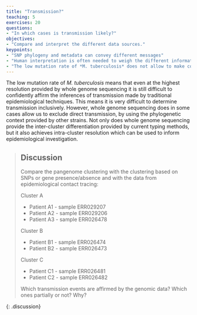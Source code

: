 ```yaml
---
title: "Transmission?"
teaching: 5
exercises: 20
questions:
- "In which cases is transmission likely?"
objectives:
- "Compare and interpret the different data sources."
keypoints:
- "SNP phylogeny and metadata can convey different messages"
- "Human interpretation is often needed to weigh the different information sources."
- "The low mutation rate of *M. tuberculosis* does not allow to make confident inferences of transmission but does allow to exclude transmission" 
---
```


The low mutation rate of *M. tuberculosis* means that even at the highest resolution provided by whole genome sequencing it is still difficult to confidently affirm the inferences of transmission made by traditional epidemiological techniques. This means it is very difficult to determine transmission inclusively. However, whole genome sequencing does in some cases allow us to exclude direct transmission, by using the phylogenetic context provided by other strains. Not only does whole genome sequencing provide the inter-cluster differentiation provided by current typing methods, but it also achieves intra-cluster resolution which can be used to inform epidemiological investigation.


> ## Discussion
>
>
> Compare the pangenome clustering with the clustering based on SNPs or gene presence/absence and with the data from 
> epidemiological contact tracing:
> 
> Cluster A
> - Patient A1 - sample ERR029207
> - Patient A2 - sample ERR029206
> - Patient A3 - sample ERR026478
> 
> Cluster B
> - Patient B1 - sample ERR026474 
> - Patient B2 - sample ERR026473
>
> Cluster C
> - Patient C1 - sample ERR026481
> - Patient C2 - sample ERR026482
> 
> Which transmission events are affirmed by the genomic data? Which ones partially or not? Why?
>
{: .discussion}
